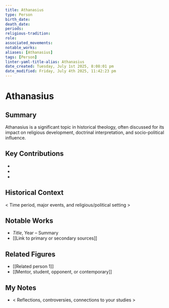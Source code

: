 ```yaml
---
title: Athanasius
type: Person
birth_date: 
death_date: 
periods: 
religious-tradition: 
role: 
associated_movements: 
notable_works: 
aliases: [Athanasius]
tags: [Person]
linter-yaml-title-alias: Athanasius
date_created: Tuesday, July 1st 2025, 8:08:01 pm
date_modified: Friday, July 4th 2025, 11:42:23 pm
---
```


# Athanasius

## Summary
Athanasius is a significant topic in historical theology, often discussed for its impact on religious development, doctrinal interpretation, and socio-political influence.

## Key Contributions
- 
- 
- 

## Historical Context
< Time period, major events, and religious/political setting >

## Notable Works
- *Title*, Year – Summary
- [[Link to primary or secondary sources]]


## Related Figures
- [[Related person 1]]
- [[Mentor, student, opponent, or contemporary]]

## My Notes
- < Reflections, controversies, connections to your studies >
